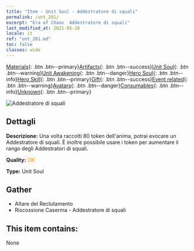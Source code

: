 ```yaml
---
title: "Item - Unit Soul - Addestratore di squali"
permalink: /unt_281/
excerpt: "Era of Chaos  Addestratore di squali"
last_modified_at: 2021-05-28
locale: it
ref: "unt_281.md"
toc: false
classes: wide
---
```

 [Materials](/ItemsIT/){: .btn .btn--primary}[Artifacts](/ItemsIT/Artifacts/){: .btn .btn--success}[Unit Soul](/ItemsIT/UnitSoul/){: .btn .btn--warning}[Unit Awakening](/ItemsIT/UnitAwakening/){: .btn .btn--danger}[Hero Soul](/ItemsIT/HeroSoul/){: .btn .btn--info}[Hero Skill](/ItemsIT/HeroSkill/){: .btn .btn--primary}[Gift](/ItemsIT/Gift/){: .btn .btn--success}[Event related](/ItemsIT/Events/){: .btn .btn--warning}[Avatars](/ItemsIT/Avatars/){: .btn .btn--danger}[Consumables](/ItemsIT/Consumables/){: .btn .btn--info}[Unknown](/ItemsIT/Unknown/){: .btn .btn--primary}

 ![Addestratore di squali](/images/u/ti_xunshashi.jpg)

## Dettagli
 **Descrizione:** Una volta raccolti 80 token dell'anima, potrai evocare un Addestratore di squali. È inoltre possibile usare i token per aumentare il rango degli Addestratori di squali.

 **Quality:** <span style="color: #FF8C00">OK</span>

 **Type:** Unit Soul

## Gather

*    Altare del Reclutamento 
*    Riscossione Caserma - Addestratore di squali 

## This item contains:

  None


